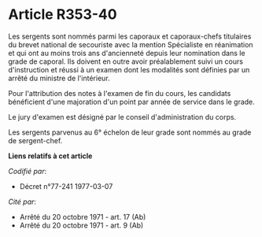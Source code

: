 # Article R353-40

Les sergents sont nommés parmi les caporaux et caporaux-chefs titulaires du brevet national de secouriste avec la mention
Spécialiste en réanimation et qui ont au moins trois ans d'ancienneté depuis leur nomination dans le grade de caporal. Ils
doivent en outre avoir préalablement suivi un cours d'instruction et réussi à un examen dont les modalités sont définies par
un arrêté du ministre de l'intérieur.

Pour l'attribution des notes à l'examen de fin du cours, les candidats bénéficient d'une majoration d'un point par année de
service dans le grade.

Le jury d'examen est désigné par le conseil d'administration du corps.

Les sergents parvenus au 6° échelon de leur grade sont nommés au grade de sergent-chef.

**Liens relatifs à cet article**

_Codifié par_:

  - Décret n°77-241 1977-03-07

_Cité par_:

  - Arrêté du 20 octobre 1971 - art. 17 (Ab)
  - Arrêté du 20 octobre 1971 - art. 9 (Ab)
